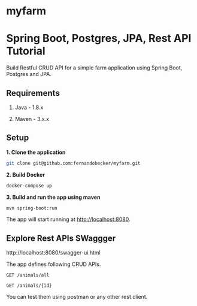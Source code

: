 # myfarm

# Spring Boot, Postgres, JPA, Rest API Tutorial

Build Restful CRUD API for a simple farm application using Spring Boot, Postgres and JPA.

## Requirements

1. Java - 1.8.x

2. Maven - 3.x.x

## Setup

**1. Clone the application**

```bash
git clone git@github.com:fernandobecker/myfarm.git
```

**2. Build Docker**

```bash
docker-compose up
```

**3. Build and run the app using maven**

```bash
mvn spring-boot:run
```

The app will start running at <http://localhost:8080>.

## Explore Rest APIs SWaggger

http://localhost:8080/swagger-ui.html

The app defines following CRUD APIs.

    GET /animals/all
    
    GET /animals/{id}

You can test them using postman or any other rest client.
